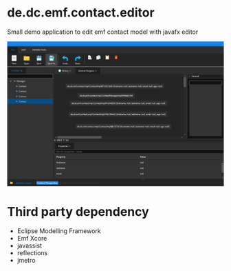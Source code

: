# de.dc.emf.contact.editor
Small demo application to edit emf contact model with javafx editor

![Contact Editor](https://github.com/chqu1012/de.dc.emf.contact.editor/blob/main/de.dc.emf.contact/resources/01_editor.PNG) 

# Third party dependency
-  Eclipse Modelling Framework
-  Emf Xcore
-  javassist
-  reflections
-  jmetro

